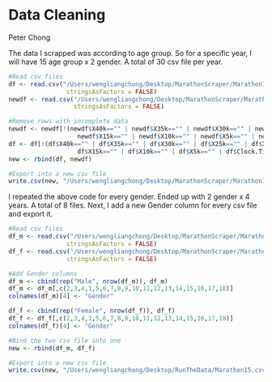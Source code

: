 Data Cleaning
================
Peter Chong

The data I scrapped was according to age group. So for a specific year,
I will have 15 age group x 2 gender. A total of 30 csv file per year.

``` r
#Read csv files
df <- read.csv("/Users/wengliangchong/Desktop/MarathonScraper/Marathon15_F.csv", header = T,
                stringsAsFactors = FALSE)
newdf <- read.csv("/Users/wengliangchong/Desktop/MarathonScraper/Marathon15_F15.csv", header = T,
                  stringsAsFactors = FALSE)
```

``` r
#Remove rows with incomplete data
newdf <- newdf[!(newdf$X40k=="" | newdf$X35k=="" | newdf$X30k=="" | newdf$X25k=="" | newdf$X20k=="" |
                   newdf$X15k=="" | newdf$X10k=="" | newdf$X5k=="" | newdf$Clock.Time=="" | newdf$Net.Time==""), ]
df <- df[!(df$X40k=="" | df$X35k=="" | df$X30k=="" | df$X25k=="" | df$X20k=="" |
                   df$X15k=="" | df$X10k=="" | df$X5k=="" | df$Clock.Time=="" | df$Net.Time==""), ]
new <- rbind(df, newdf)
```

``` r
#Export into a new csv file
write.csv(new, "/Users/wengliangchong/Desktop/MarathonScraper/Marathon15_F.csv", row.names = FALSE)
```

I repeated the above code for every gender. Ended up with 2 gender x 4
years. A total of 8 files. Next, I add a new Gender column for every csv
file and export it.

``` r
#Read csv files
df_m <- read.csv("/Users/wengliangchong/Desktop/MarathonScraper/Marathon15_M.csv", header = T,
                stringsAsFactors = FALSE)
df_f <- read.csv("/Users/wengliangchong/Desktop/MarathonScraper/Marathon15_F.csv", header = T,
                stringsAsFactors = FALSE)
```

``` r
#Add Gender columns
df_m <- cbind(rep("Male", nrow(df_m)), df_m)
df_m <- df_m[,c(2,3,4,1,5,6,7,8,9,10,11,12,13,14,15,16,17,18)]
colnames(df_m)[4] <- "Gender"

df_f <- cbind(rep("Female", nrow(df_f)), df_f)
df_f <- df_f[,c(2,3,4,1,5,6,7,8,9,10,11,12,13,14,15,16,17,18)]
colnames(df_f)[4] <- "Gender"
```

``` r
#Bind the two csv file into one
new <- rbind(df_m, df_f)
```

``` r
#Export into a new csv file
write.csv(new, "/Users/wengliangchong/Desktop/RunTheData/Marathon15.csv", row.names = FALSE)
```

